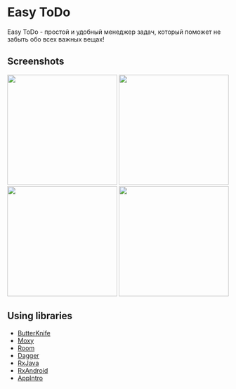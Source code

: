# Easy ToDo
Easy ToDo - простой и удобный менеджер задач, который поможет не забыть обо всех важных вещах!

## Screenshots

<img src="../master/app/release/app_intro.png" width="250"> <img src="../master/app/release/main_screen.jpg" width="250"> <img src="../master/app/release/add_task.jpg" width="250"> <img src="../master/app/release/widget.png" width="250">

## Using  libraries

* [ButterKnife](https://github.com/JakeWharton/butterknife)
* [Moxy](https://github.com/Arello-Mobile/Moxy)
* [Room]()
* [Dagger](https://github.com/google/dagger)
* [RxJava](https://github.com/ReactiveX/RxJava)
* [RxAndroid](https://github.com/ReactiveX/RxAndroid)
* [AppIntro](https://github.com/paolorotolo/AppIntro)
